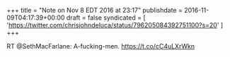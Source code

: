 +++
title = "Note on Nov 8 EDT 2016 at 23:17"
publishdate = 2016-11-09T04:17:39+00:00
draft = false
syndicated = [ 'https://twitter.com/chrisjohndeluca/status/796205084392751100?s=20' ]
+++

RT @SethMacFarlane: A-fucking-men. https://t.co/cC4uLXrWkn
